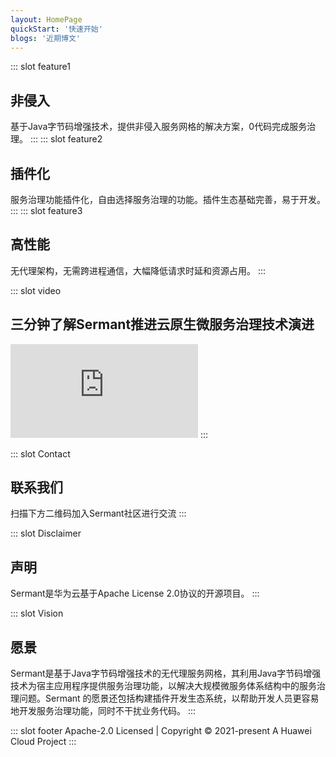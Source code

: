 ```yaml
---
layout: HomePage
quickStart: '快速开始'
blogs: '近期博文'
---
```

::: slot feature1
## 非侵入
基于Java字节码增强技术，提供非侵入服务网格的解决方案，0代码完成服务治理。
:::
::: slot feature2
## 插件化
服务治理功能插件化，自由选择服务治理的功能。插件生态基础完善，易于开发。
::: 
::: slot feature3
## 高性能
无代理架构，无需跨进程通信，大幅降低请求时延和资源占用。
:::

::: slot video
## 三分钟了解Sermant推进云原生微服务治理技术演进
<iframe src="https:////player.bilibili.com/player.html?aid=529220274&bvid=BV1Uu411s7gf&cid=1146652666&page=1" 
scrolling="yes" border="0" frameborder="no" framespacing="0" allowfullscreen="true" id="sermant-video"> </iframe>
:::

::: slot Contact
## 联系我们
扫描下方二维码加入Sermant社区进行交流
:::

::: slot Disclaimer
## 声明
Sermant是华为云基于Apache License 2.0协议的开源项目。
:::

::: slot Vision
## 愿景
Sermant是基于Java字节码增强技术的无代理服务网格，其利用Java字节码增强技术为宿主应用程序提供服务治理功能，以解决大规模微服务体系结构中的服务治理问题。Sermant
的愿景还包括构建插件开发生态系统，以帮助开发人员更容易地开发服务治理功能，同时不干扰业务代码。
:::

::: slot footer
Apache-2.0 Licensed | Copyright © 2021-present A Huawei Cloud Project
:::
